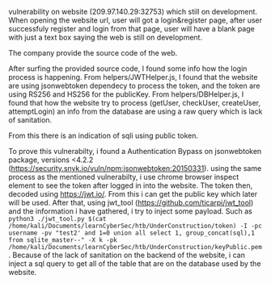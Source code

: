 vulnerability on website (209.97.140.29:32753) which still on development. When opening the website url, user will got a login&register page, after user successfuly register and login from that page, user will have a blank page with just a text box saying the web is still on development.

The company provide the source code of the web.

After surfing the provided source code, I found some info how the login process is happening. From helpers/JWTHelper.js, I found that the website are using jsonwebtoken dependecy to process the token, and the token are using RS256 and HS256 for the publicKey.
From helpers/DBHelper.js, I found that how the website try to process (getUser, checkUser, createUser, attemptLogin) an info from the database are using a raw query which is lack of sanitation.

From this there is an indication of sqli using public token.

To prove this vulnerabilty, i found a Authentication Bypass on  jsonwebtoken package, versions <4.2.2 (https://security.snyk.io/vuln/npm:jsonwebtoken:20150331). using the same process as the mentioned vulnerabilty, i use chrome browser inspect element to see the token after logged in into the website. The token then, decoded using https://jwt.io/. From this i can get the public key which later will be used. After that, using jwt_tool (https://github.com/ticarpi/jwt_tool) and the information i have gathered, i try to inject some payload. Such as `python3 ./jwt_tool.py $(cat /home/kali/Documents/learnCyberSec/htb/UnderConstruction/token) -I -pc username -pv "test2' and 1=0 union all select 1, group_concat(sql),1 from sqlite_master--" -X k -pk /home/kali/Documents/learnCyberSec/htb/UnderConstruction/keyPublic.pem`. Because of the lack of sanitation on the backend of the website, i can inject a sql query to get all of the table that are on the database used by the website.